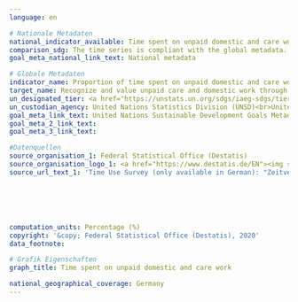 ```yaml
---
language: en

# Nationale Metadaten
national_indicator_available: Time spent on unpaid domestic and care work
comparison_sdg: The time series is compliant with the global metadata.
goal_meta_national_link_text: National metadata

# Globale Metadaten
indicator_name: Proportion of time spent on unpaid domestic and care work, by sex, age and location
target_name: Recognize and value unpaid care and domestic work through the provision of public services, infrastructure and social protection policies and the promotion of shared responsibility within the household and the family as nationally appropriate
un_designated_tier: <a href="https://unstats.un.org/sdgs/iaeg-sdgs/tier-classification/" title="Click here for more information on the UN tier classification.">Tier II</a>
un_custodian_agency: United Nations Statistics Division (UNSD)<br>United Nations Entity for Gender Equality and the Empowerment of Women (UN Women)
goal_meta_link_text: United Nations Sustainable Development Goals Metadata
goal_meta_2_link_text: 
goal_meta_3_link_text: 

#Datenquellen
source_organisation_1: Federal Statistical Office (Destatis)
source_organisation_logo_1: <a href="https://www.destatis.de/EN"><img src="https://g205sdgs.github.io/sdg-indicators/public/OrgImgEn/destatis.png" alt="Logo destatis" style="height:60px; width:148px" /></a>
source_url_text_1: 'Time Use Survey (only available in German): "Zeitverwendungserhebung"'






computation_units: Percentage (%)
copyright: '&copy; Federal Statistical Office (Destatis), 2020'
data_footnote: 

# Grafik Eigenschaften
graph_title: Time spent on unpaid domestic and care work

national_geographical_coverage: Germany
---
```


